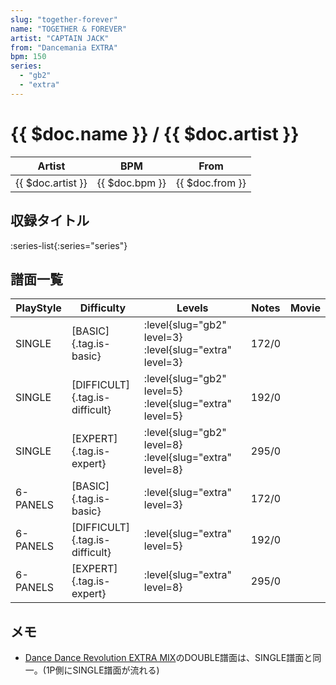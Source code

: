 ```yaml
---
slug: "together-forever"
name: "TOGETHER & FOREVER"
artist: "CAPTAIN JACK"
from: "Dancemania EXTRA"
bpm: 150
series:
  - "gb2"
  - "extra"
---
```


# {{ $doc.name }} / {{ $doc.artist }}

|Artist|BPM|From|
|------|---|----|
|{{ $doc.artist }}|{{ $doc.bpm }}|{{ $doc.from }}|

## 収録タイトル

:series-list{:series="series"}

## 譜面一覧

|PlayStyle|Difficulty|Levels|Notes|Movie|
|---------|----------|------|-----|-----|
|SINGLE|[BASIC]{.tag.is-basic}|<div class="field is-grouped is-grouped-multiline"> :level{slug="gb2" level=3} :level{slug="extra" level=3}</div>|172/0||
|SINGLE|[DIFFICULT]{.tag.is-difficult}|<div class="field is-grouped is-grouped-multiline"> :level{slug="gb2" level=5} :level{slug="extra" level=5}</div>|192/0||
|SINGLE|[EXPERT]{.tag.is-expert}|<div class="field is-grouped is-grouped-multiline"> :level{slug="gb2" level=8} :level{slug="extra" level=8}</div>|295/0||
|6-PANELS|[BASIC]{.tag.is-basic}|<div class="field is-grouped is-grouped-multiline"> :level{slug="extra" level=3}</div>|172/0||
|6-PANELS|[DIFFICULT]{.tag.is-difficult}|<div class="field is-grouped is-grouped-multiline"> :level{slug="extra" level=5}</div>|192/0||
|6-PANELS|[EXPERT]{.tag.is-expert}|<div class="field is-grouped is-grouped-multiline"> :level{slug="extra" level=8}</div>|295/0||

## メモ

- [Dance Dance Revolution EXTRA MIX](/series/extra)のDOUBLE譜面は、SINGLE譜面と同一。(1P側にSINGLE譜面が流れる)
